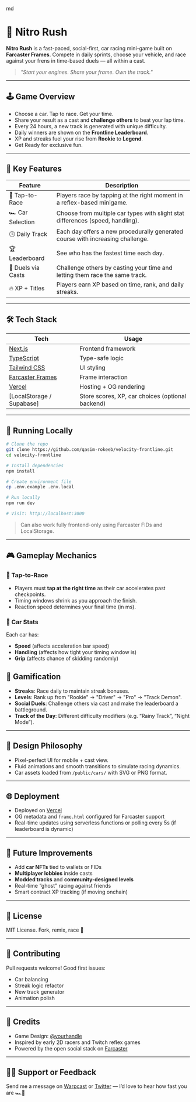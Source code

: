 md
# 🏁 Nitro Rush

**Nitro Rush** is a fast-paced, social-first, car racing mini-game built on **Farcaster Frames**. Compete in daily sprints, choose your vehicle, and race against your frens in time-based duels — all within a cast.

> _"Start your engines. Share your frame. Own the track."_



---

## 🕹️ Game Overview

- Choose a car. Tap to race. Get your time.
- Share your result as a cast and **challenge others** to beat your lap time.
- Every 24 hours, a new track is generated with unique difficulty.
- Daily winners are shown on the **Frontline Leaderboard**.
- XP and streaks fuel your rise from **Rookie** to **Legend**.
- Get Ready for exclusive fun.

---

## 🏁 Key Features

| Feature | Description |
|--------|-------------|
| 🚦 Tap-to-Race | Players race by tapping at the right moment in a reflex-based minigame. |
| 🏎 Car Selection | Choose from multiple car types with slight stat differences (speed, handling). |
| 🕒 Daily Track | Each day offers a new procedurally generated course with increasing challenge. |
| 🏆 Leaderboard | See who has the fastest time each day. |
| 🔁 Duels via Casts | Challenge others by casting your time and letting them race the same track. |
| 🔥 XP + Titles | Players earn XP based on time, rank, and daily streaks. |

---



## 🛠️ Tech Stack

| Tech | Usage |
|------|-------|
| [Next.js](https://nextjs.org/) | Frontend framework |
| [TypeScript](https://www.typescriptlang.org/) | Type-safe logic |
| [Tailwind CSS](https://tailwindcss.com/) | UI styling |
| [Farcaster Frames](https://docs.farcaster.xyz/) | Frame interaction |
| [Vercel](https://vercel.com/) | Hosting + OG rendering |
| [LocalStorage / Supabase] | Store scores, XP, car choices (optional backend) |


---

## 🧪 Running Locally

```bash
# Clone the repo
git clone https://github.com/qasim-rokeeb/velocity-frontline.git
cd velocity-frontline

# Install dependencies
npm install

# Create environment file
cp .env.example .env.local

# Run locally
npm run dev

# Visit: http://localhost:3000
```



> Can also work fully frontend-only using Farcaster FIDs and LocalStorage.

---

## 🎮 Gameplay Mechanics

### 🎯 Tap-to-Race

- Players must **tap at the right time** as their car accelerates past checkpoints.
- Timing windows shrink as you approach the finish.
- Reaction speed determines your final time (in ms).

### 🚗 Car Stats

Each car has:
- **Speed** (affects acceleration bar speed)
- **Handling** (affects how tight your timing window is)
- **Grip** (affects chance of skidding randomly)


## 🧠 Gamification

- **Streaks**: Race daily to maintain streak bonuses.
- **Levels**: Rank up from "Rookie" → "Driver" → "Pro" → "Track Demon".
- **Social Duels**: Challenge others via cast and make the leaderboard a battleground.
- **Track of the Day**: Different difficulty modifiers (e.g. “Rainy Track”, “Night Mode”).

---


## 🎨 Design Philosophy

- Pixel-perfect UI for mobile + cast view.
- Fluid animations and smooth transitions to simulate racing dynamics.
- Car assets loaded from `/public/cars/` with SVG or PNG format.

---

## 🌐 Deployment

- Deployed on [Vercel](https://vercel.com/)
- OG metadata and `frame.html` configured for Farcaster support
- Real-time updates using serverless functions or polling every 5s (if leaderboard is dynamic)

---

## 🧠 Future Improvements

- Add **car NFTs** tied to wallets or FIDs
- **Multiplayer lobbies** inside casts
- **Modded tracks** and **community-designed levels**
- Real-time “ghost” racing against friends
- Smart contract XP tracking (if moving onchain)

---

## 📜 License

MIT License. Fork, remix, race 🏁

---

## 🤝 Contributing

Pull requests welcome!
Good first issues:
- Car balancing
- Streak logic refactor
- New track generator
- Animation polish

---

## 🧵 Credits

- Game Design: [@yourhandle](https://warpcast.com/thecodinggeek)
- Inspired by early 2D racers and Twitch reflex games
- Powered by the open social stack on [Farcaster](https://farcaster.xyz/)

---



## 🙋‍♂️ Support or Feedback

Send me a message on [Warpcast](https://warpcast.com/) or [Twitter](https://twitter.com/) — I’d love to hear how fast you are 🏎️💨